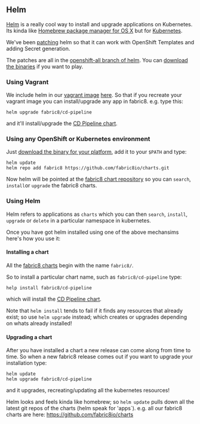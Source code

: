 ## Helm

[Helm](http://helm.sh/) is a really cool way to install and upgrade applications on Kubernetes. Its kinda like [Homebrew package manager for OS X](http://brew.sh/) but for [Kubernetes](http://kubernetes.io/).

We've been [patching](https://github.com/helm/helm/pulls/jstrachan) helm so that it can work with OpenShift Templates and adding Secret generation. 

The patches are all in the [openshift-all branch of helm](https://github.com/fabric8io/helm/tree/openshift-all). You can [download the binaries](https://bintray.com/fabric8io/helm-ci/helm/view#files/) if you want to play.

### Using Vagrant

We include helm in our [vagrant image](getStarted/vagrant.html) [here](https://github.com/fabric8io/fabric8-installer/tree/master/vagrant/openshift). So that if you recreate your vagrant image you can install/upgrade any app in fabric8. e.g. type this:

    helm upgrade fabric8/cd-pipeline

and it'll install/upgrade the [CD Pipeline chart](cdelivery.html).

### Using any OpenShift or Kubernetes environment

Just [download the binary for your platform](https://bintray.com/fabric8io/helm-ci/helm/view#files/), add it to your `$PATH` and type:

    helm update
    helm repo add fabric8 https://github.com/fabric8io/charts.git

Now helm will be pointed at the [fabric8 chart repository](https://github.com/fabric8io/charts) so you can `search`, `install`or `upgrade` the fabric8 charts.


### Using Helm

Helm refers to applications as `charts` which you can then `search`, `install`, `upgrade` or `delete` in a particular namespace in kubernetes.

Once you have got helm installed using one of the above mechansims here's how you use it:

#### Installing a chart

All the  [fabric8 charts](https://github.com/fabric8io/charts) begin with the name `fabric8/`. 

So to install a particular chart name, such as `fabric8/cd-pipeline` type:

    help install fabric8/cd-pipeline

which will install the [CD Pipeline chart](cdelivery.html).

Note that `helm install` tends to fail if it finds any resources that already exist; so use `helm upgrade` instead; which creates or upgrades depending on whats already installed!

#### Upgrading a chart

After you have installed a chart a new release can come along from time to time. So when a new fabric8 release comes out if you want to upgrade your installation type:

    helm update
    helm upgrade fabric8/cd-pipeline

and it upgrades, recreating/updating all the kubernetes resources! 

Helm looks and feels kinda like homebrew; so `helm update` pulls down all the latest git repos of the charts (helm speak for 'apps`). e.g. all our fabric8 charts are here: [https://github.com/fabric8io/charts
](https://github.com/fabric8io/charts)


